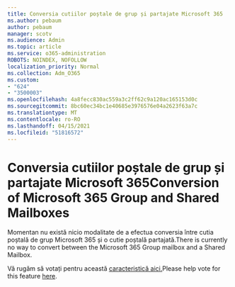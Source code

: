 ```yaml
---
title: Conversia cutiilor poștale de grup și partajate Microsoft 365
ms.author: pebaum
author: pebaum
manager: scotv
ms.audience: Admin
ms.topic: article
ms.service: o365-administration
ROBOTS: NOINDEX, NOFOLLOW
localization_priority: Normal
ms.collection: Adm_O365
ms.custom:
- "624"
- "3500003"
ms.openlocfilehash: 4a8fecc830ac559a3c2ff62c9a120ac165153d0c
ms.sourcegitcommit: 8bc60ec34bc1e40685e3976576e04a2623f63a7c
ms.translationtype: MT
ms.contentlocale: ro-RO
ms.lasthandoff: 04/15/2021
ms.locfileid: "51816572"
---
```

# <a name="conversion-of-microsoft-365-group-and-shared-mailboxes"></a><span data-ttu-id="677ed-102">Conversia cutiilor poștale de grup și partajate Microsoft 365</span><span class="sxs-lookup"><span data-stu-id="677ed-102">Conversion of Microsoft 365 Group and Shared Mailboxes</span></span>

<span data-ttu-id="677ed-103">Momentan nu există nicio modalitate de a efectua conversia între cutia poștală de grup Microsoft 365 și o cutie poștală partajată.</span><span class="sxs-lookup"><span data-stu-id="677ed-103">There is currently no way to convert between the Microsoft 365 Group mailbox and a Shared Mailbox.</span></span>

<span data-ttu-id="677ed-104">Vă rugăm să votați pentru această [caracteristică aici.](https://aka.ms/M365GroupToShared)</span><span class="sxs-lookup"><span data-stu-id="677ed-104">Please help vote for this feature [here](https://aka.ms/M365GroupToShared).</span></span>
